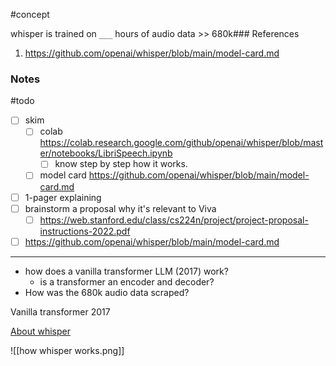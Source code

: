 #concept

whisper is trained on `___` hours of audio data >> 680k### References
<!--LEARN:IArNynRQ-->
1. https://github.com/openai/whisper/blob/main/model-card.md

### Notes
#todo 

- [ ] skim
	- [ ] colab https://colab.research.google.com/github/openai/whisper/blob/master/notebooks/LibriSpeech.ipynb
		- [ ] know step by step how it works. 
	- [ ] model card https://github.com/openai/whisper/blob/main/model-card.md
- [ ] 1-pager explaining
- [ ] brainstorm a proposal why it's relevant to Viva
	- [ ] https://web.stanford.edu/class/cs224n/project/project-proposal-instructions-2022.pdf
- [ ] https://github.com/openai/whisper/blob/main/model-card.md

---


- how does a vanilla transformer LLM (2017) work?
	- is a transformer an encoder and decoder?
- How was the 680k audio data scraped?


Vanilla transformer 2017

[About whisper](https://twitter.com/karpathy/status/1573019733707788288?s=46&t=PrLWmbH5vc4JSFAi5f6ccg)

![[how whisper works.png]]